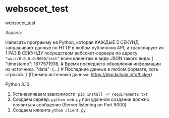# websocet_test
websocet_test

Задача:

Написать программу на Python, которая КАЖДЫЕ 5 СЕКУНД запрашивает данные по HTTP в любом публичном API, и транслирует их 1 РАЗ В СЕКУНДУ посредством вебсокет-сервера по адресу `"ws://0.0.0.0:9000/test"` всем клиентам в виде JSON такого вида:
{
"timestamp": 1677571936,  # Время последнего обновления информации из источника.
"data": {...}   # Последние данные в любом формате, хоть строкой.
}
(Пример источника данных: https://blockchain.info/ticker)

Python 3.10
1. Устанавливаем зависимости: `pip install -r requirements.txt` 
2. Создаем сервер: `python web.py` при удачном создании должно появиться сообщение (Server listening on Port 9000)
3. Создаем клиента `ython client.py`
